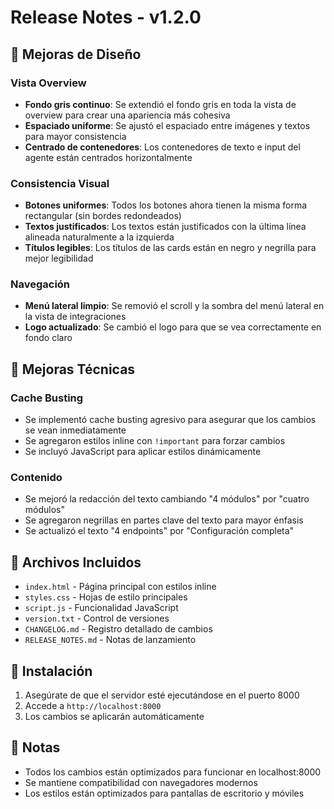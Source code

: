 # Release Notes - v1.2.0

## 🎨 Mejoras de Diseño

### Vista Overview
- **Fondo gris continuo**: Se extendió el fondo gris en toda la vista de overview para crear una apariencia más cohesiva
- **Espaciado uniforme**: Se ajustó el espaciado entre imágenes y textos para mayor consistencia
- **Centrado de contenedores**: Los contenedores de texto e input del agente están centrados horizontalmente

### Consistencia Visual
- **Botones uniformes**: Todos los botones ahora tienen la misma forma rectangular (sin bordes redondeados)
- **Textos justificados**: Los textos están justificados con la última línea alineada naturalmente a la izquierda
- **Títulos legibles**: Los títulos de las cards están en negro y negrilla para mejor legibilidad

### Navegación
- **Menú lateral limpio**: Se removió el scroll y la sombra del menú lateral en la vista de integraciones
- **Logo actualizado**: Se cambió el logo para que se vea correctamente en fondo claro

## 🔧 Mejoras Técnicas

### Cache Busting
- Se implementó cache busting agresivo para asegurar que los cambios se vean inmediatamente
- Se agregaron estilos inline con `!important` para forzar cambios
- Se incluyó JavaScript para aplicar estilos dinámicamente

### Contenido
- Se mejoró la redacción del texto cambiando "4 módulos" por "cuatro módulos"
- Se agregaron negrillas en partes clave del texto para mayor énfasis
- Se actualizó el texto "4 endpoints" por "Configuración completa"

## 📁 Archivos Incluidos
- `index.html` - Página principal con estilos inline
- `styles.css` - Hojas de estilo principales
- `script.js` - Funcionalidad JavaScript
- `version.txt` - Control de versiones
- `CHANGELOG.md` - Registro detallado de cambios
- `RELEASE_NOTES.md` - Notas de lanzamiento

## 🚀 Instalación
1. Asegúrate de que el servidor esté ejecutándose en el puerto 8000
2. Accede a `http://localhost:8000`
3. Los cambios se aplicarán automáticamente

## 📝 Notas
- Todos los cambios están optimizados para funcionar en localhost:8000
- Se mantiene compatibilidad con navegadores modernos
- Los estilos están optimizados para pantallas de escritorio y móviles
